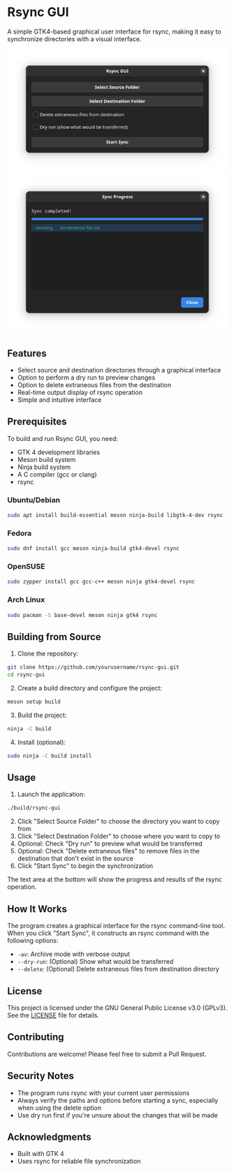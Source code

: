 # Rsync GUI

A simple GTK4-based graphical user interface for rsync, making it easy to synchronize directories with a visual interface.

![Rsync GUI Screenshot](screenshots/rsync-gui.png)
![Rsync Status Screenshot](screenshots/rsync-status.png)

## Features

- Select source and destination directories through a graphical interface
- Option to perform a dry run to preview changes
- Option to delete extraneous files from the destination
- Real-time output display of rsync operation
- Simple and intuitive interface

## Prerequisites

To build and run Rsync GUI, you need:

- GTK 4 development libraries
- Meson build system
- Ninja build system
- A C compiler (gcc or clang)
- rsync

### Ubuntu/Debian

```bash
sudo apt install build-essential meson ninja-build libgtk-4-dev rsync
```

### Fedora

```bash
sudo dnf install gcc meson ninja-build gtk4-devel rsync
```

### OpenSUSE

```bash
sudo zypper install gcc gcc-c++ meson ninja gtk4-devel rsync
```

### Arch Linux

```bash
sudo pacman -S base-devel meson ninja gtk4 rsync
```

## Building from Source

1. Clone the repository:
```bash
git clone https://github.com/yourusername/rsync-gui.git
cd rsync-gui
```

2. Create a build directory and configure the project:
```bash
meson setup build
```

3. Build the project:
```bash
ninja -C build
```

4. Install (optional):
```bash
sudo ninja -C build install
```

## Usage

1. Launch the application:
```bash
./build/rsync-gui
```

2. Click "Select Source Folder" to choose the directory you want to copy from
3. Click "Select Destination Folder" to choose where you want to copy to
4. Optional: Check "Dry run" to preview what would be transferred
5. Optional: Check "Delete extraneous files" to remove files in the destination that don't exist in the source
6. Click "Start Sync" to begin the synchronization

The text area at the bottom will show the progress and results of the rsync operation.

## How It Works

The program creates a graphical interface for the rsync command-line tool. When you click "Start Sync", it constructs an rsync command with the following options:

- `-av`: Archive mode with verbose output
- `--dry-run`: (Optional) Show what would be transferred
- `--delete`: (Optional) Delete extraneous files from destination directory

## License

This project is licensed under the GNU General Public License v3.0 (GPLv3). See the [LICENSE](LICENSE) file for details.

## Contributing

Contributions are welcome! Please feel free to submit a Pull Request.

## Security Notes

- The program runs rsync with your current user permissions
- Always verify the paths and options before starting a sync, especially when using the delete option
- Use dry run first if you're unsure about the changes that will be made

## Acknowledgments

- Built with GTK 4
- Uses rsync for reliable file synchronization
